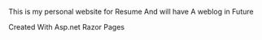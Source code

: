This is my personal website for Resume 
And will have A weblog in Future

Created With Asp.net Razor Pages

